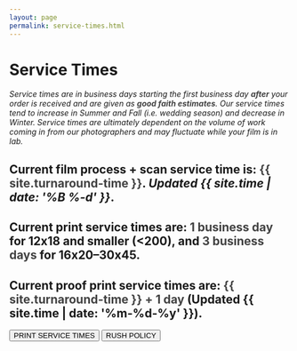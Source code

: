 ```yaml
---
layout: page
permalink: service-times.html
---
```

<style>
strong {
    color: #424242;
}
</style>

# Service Times

_Service times are in business days starting the first business day **after** your order is received and are given as **good faith estimates**. Our service times tend to increase in Summer and Fall (i.e. wedding season) and decrease in Winter. Service times are ultimately dependent on the volume of work coming in from our photographers and may fluctuate while your film is in lab._
## Current film process + scan service time is: **{{ site.turnaround-time }}**. _Updated {{ site.time | date: '%B %-d' }}_.

## Current print service times are: **1 business day** for 12x18 and smaller (<200), and **3 business days** for 16x20–30x45.

## Current proof print service times are: **{{ site.turnaround-time }} + 1 day** (Updated {{ site.time | date: '%m-%d-%y' }}).

<button name="button" onclick="window.location.href = '{{ site.baseurl}}/print-services#print-service-time';">PRINT SERVICE TIMES</button> <button name="button" onclick="window.location.href = '{{ site.baseurl}}/rush-policy';">RUSH POLICY</button>
